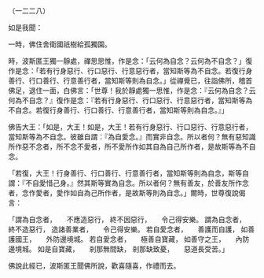 （一二二八）

如是我聞：

一時，佛住舍衛國祇樹給孤獨園。

時，波斯匿王獨一靜處，禪思思惟，作是念：「云何為自念？云何為不自念？」復作是念：「若有行身惡行、行口惡行、行意惡行者，當知斯等為不自念。若復行身善行、行口善行、行意善行者，當知斯等則為自念。」從禪覺已，往詣佛所，稽首佛足，退住一面，白佛言：「世尊！我於靜處獨一思惟，作是念：『云何為自念？云何為不自念？』復作是念：『若有行身惡行、行口惡行、行意惡行者，當知斯等為不自念。若復行身善行、行口善行、行意善行者，當知斯等則為自念。』」

佛告大王：「如是，大王！如是，大王！若有行身惡行、行口惡行、行意惡行者，當知斯等為不自念。彼雖自謂：『為自愛念。』而實非自念。所以者何？無有惡知識所作惡不念者，所不念不愛者，所不愛所作如其自為自己所作者，是故斯等為不自念。

「若復，大王！行身善行、行口善行、行意善行者，當知斯等則為自念，斯等自謂：『不自愛惜己身。』然其斯等實為自念。所以者何？無有善友，於善友所作念者，念作愛者，愛作如自為己所作者，是故斯等則為自念。」爾時，世尊復說偈言：

「謂為自念者，　　不應造惡行，
終不因惡行，　　令己得安樂。
謂為自念者，　　終不造惡行，
造諸善業者，　　令己得安樂。
若自愛念者，　　善護而自護，
如善護國王，　　外防邊境城。
若自愛念者，　　極善自寶藏，
如善守之王，　　內防邊境城。
如是自寶藏，　　剎那無間缺，
剎那缺致憂，　　惡道長受苦。」

佛說此經已，波斯匿王聞佛所說，歡喜隨喜，作禮而去。




